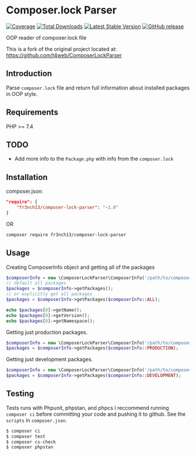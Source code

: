 # Composer.lock Parser
[![Coverage](https://codecov.io/gh/fr3nch13/ComposerLockParser/branch/main/graph/badge.svg)](https://codecov.io/gh/fr3nch13/ComposerLockParser)
[![Total Downloads](https://img.shields.io/packagist/dt/fr3nch13/composer-lock-parser.svg?style=flat-square)](https://packagist.org/packages/fr3nch13/composer-lock-parser)
[![Latest Stable Version](https://img.shields.io/packagist/v/fr3nch13/composer-lock-parser.svg?style=flat-square)](https://packagist.org/packages/fr3nch13/composer-lock-parser)
[![GitHub release](https://img.shields.io/github/release/fr3nch13/ComposerLockParser.svg)](https://GitHub.com/fr3nch13/ComposerLockParser/releases/)

OOP reader of composer.lock file

This is a fork of the original project located at: https://github.com/t4web/ComposerLockParser

## Introduction
Parse `composer.lock` file and return full information about installed packages in OOP style.

## Requirements
PHP >= 7.4


## TODO
- Add more info to the `Package.php` with info from the `composer.lock`

## Installation

composer.json:
```json
"require": {
    "fr3nch13/composer-lock-parser": "~1.0"
}
```
OR
```bash
composer require fr3nch13/composer-lock-parser
```

## Usage
Creating ComposerInfo object and getting all of the packages
```php
$composerInfo = new \ComposerLockParser\ComposerInfo('/path/to/composer.lock');
// default all packages
$packages = $composerInfo->getPackages();
// or explicitly get all packages
$packages = $composerInfo->getPackages($composerInfo::ALL);

echo $packages[0]->getName();
echo $packages[0]->getVersion();
echo $packages[0]->getNamespace();
```

Getting just production packages.
```php
$composerInfo = new \ComposerLockParser\ComposerInfo('/path/to/composer.lock');
$packages = $composerInfo->getPackages($composerInfo::PRODUCTION);
```

Getting just development packages.
```php
$composerInfo = new \ComposerLockParser\ComposerInfo('/path/to/composer.lock');
$packages = $composerInfo->getPackages($composerInfo::DEVELOPMENT);
```

Testing
------------
Tests runs with Phpunit, phpstan, and phpcs
I reccommend running `composer ci` before committing your code and pushing it to github.
See the `scripts` in `composer.json`.
```bash
$ composer ci
$ composer test
$ composer cs-check
$ composer phpstan
```
